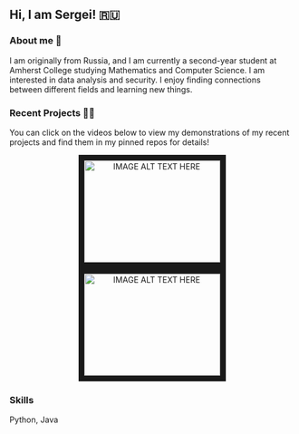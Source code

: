 ## Hi, I am Sergei! 🇷🇺

### About me 🏒 
I am originally from Russia, and I am currently a second-year student at Amherst College studying Mathematics and Computer Science. I am interested in data analysis and security. I enjoy finding connections between different fields and learning new things.

### Recent Projects 👨‍💻
You can click on the videos below to view my demonstrations of my recent projects and find them in my pinned repos for details!
<p align="center">
  <a href="https://www.youtube.com/watch?v=4Vlz6MiSEws&feature=youtu.be&v=4Vlz6MiSEws
" target="_blank"><img src="http://img.youtube.com/vi/4Vlz6MiSEws/0.jpg" 
alt="IMAGE ALT TEXT HERE" width="240" height="180" border="10" /></a> 
  <a href="http://www.youtube.com/watch?feature=player_embedded&v=rhNE35C7s5U
" target="_blank"><img src="http://img.youtube.com/vi/rhNE35C7s5U/0.jpg" 
alt="IMAGE ALT TEXT HERE" width="240" height="180" border="10" /></a>

### Skills
Python, Java

